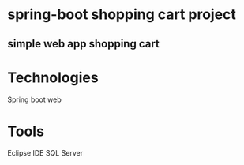 # spring-boot shopping cart project
## simple web app shopping cart
# Technologies
  Spring boot web
# Tools
 Eclipse IDE
 SQL Server
 



